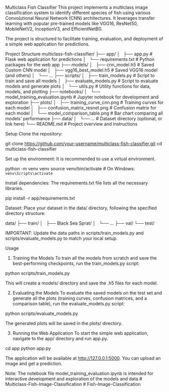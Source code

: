 Multiclass Fish Classifier
This project implements a multiclass image classification system to identify different species of fish using various Convolutional Neural Network (CNN) architectures. It leverages transfer learning with popular pre-trained models like VGG16, ResNet50, MobileNetV2, InceptionV3, and EfficientNetB0.

The project is structured to facilitate training, evaluation, and deployment of a simple web application for predictions.

Project Structure
multiclass-fish-classifier/
├── app/
│   ├── app.py              # Flask web application for predictions
│   └── requirements.txt    # Python packages for the web app
├── models/
│   ├── cnn_model.h5        # Saved Custom CNN model
│   ├── vgg16_best_model.h5 # Saved VGG16 model (and others)
│   └── ...
├── scripts/
│   ├── train_models.py     # Script to train and save all models
│   ├── evaluate_models.py  # Script to evaluate models and generate plots
│   └── utils.py            # Utility functions for data, models, and plotting
├── notebooks/
│   └── model_training_evaluation.ipynb # Jupyter notebook for development and exploration
├── plots/
│   ├── training_curve_cnn.png # Training curves for each model
│   ├── confusion_matrix_resnet.png # Confusion matrix for each model
│   └── model_comparison_table.png  # Bar chart comparing all models' performance
├── data/
│   └── ...                 # Dataset directory (optional, or link here)
└── README.md               # Project overview and instructions

Setup
Clone the repository:

git clone https://github.com/your-username/multiclass-fish-classifier.git
cd multiclass-fish-classifier

Set up the environment:
It is recommended to use a virtual environment.

python -m venv venv
source venv/bin/activate  # On Windows: `venv\Scripts\activate`

Install dependencies:
The requirements.txt file lists all the necessary libraries.

pip install -r app/requirements.txt

Dataset:
Place your dataset in the data/ directory, following the specified directory structure:

data/
├── train/
│   ├── Black Sea Sprat/
│   └── ...
├── val/
└── test/

IMPORTANT: Update the data paths in scripts/train_models.py and scripts/evaluate_models.py to match your local setup.

Usage
1. Training the Models
To train all the models from scratch and save the best-performing checkpoints, run the train_models.py script:

python scripts/train_models.py

This will create a models/ directory and save the .h5 files for each model.

2. Evaluating the Models
To evaluate the saved models on the test set and generate all the plots (training curves, confusion matrices, and a comparison table), run the evaluate_models.py script:

python scripts/evaluate_models.py

The generated plots will be saved in the plots/ directory.

3. Running the Web Application
To start the simple web application, navigate to the app/ directory and run app.py.

cd app
python app.py

The application will be available at http://127.0.0.1:5000. You can upload an image and get a prediction.

Note: The notebook file model_training_evaluation.ipynb is intended for interactive development and exploration of the models and data.#   M u l t i c l a s s - F i s h - I m a g e - C l a s s i f i c a t i o n  
 #   F i s h - I m a g e - C l a s s i f i c a t i o n  
 